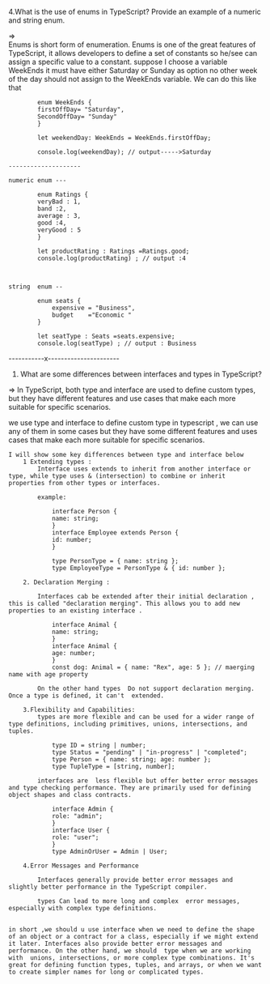 
4.What is the use of enums in TypeScript? Provide an example of a numeric and string enum.

=>  
    Enums is short form of enumeration. Enums is one of the great features of TypeScript, it allows developers to define a set of constants so he/see can assign a specific value to a constant. suppose I choose a variable WeekEnds it must have either  Saturday or Sunday as option no other week of the day should not assign to the WeekEnds variable. We can do this like that 

            enum WeekEnds {
            firstOffDay= "Saturday",
            SecondOffDay= "Sunday"
            }

            let weekendDay: WeekEnds = WeekEnds.firstOffDay;

            console.log(weekendDay); // output----->Saturday

    --------------------

    numeric enum ---

            enum Ratings {
            veryBad : 1,
            band :2,
            average : 3,
            good :4,
            veryGood : 5
            }

            let productRating : Ratings =Ratings.good;
            console.log(productRating) ; // output :4



    string  enum --

            enum seats {
                expensive = "Business",
                budget    ="Economic "
            }

            let seatType : Seats =seats.expensive;
            console.log(seatType) ; // output : Business

-----------x----------------------

1. What are some differences between interfaces and types in TypeScript?

=>
    In TypeScript, both type and interface are used to define custom types, but they have different features and use cases that make each more suitable for specific scenarios.

   we use  type and interface  to define custom type in typescript , we can use any of them in some cases but they have some different features and uses cases that make each more suitable for specific scenarios.

    I will show some key differences between type and interface below 
        1 Extending types :
            Interface uses extends to inherit from another interface or type, while type uses & (intersection) to combine or inherit properties from other types or interfaces.

            example:

                interface Person {
                name: string;
                }
                interface Employee extends Person {
                id: number;
                }

                type PersonType = { name: string };
                type EmployeeType = PersonType & { id: number };
        
        2. Declaration Merging :

            Interfaces cab be extended after their initial declaration , this is called "declaration merging". This allows you to add new properties to an existing interface .

                interface Animal {
                name: string;
                }
                interface Animal {
                age: number;
                }
                const dog: Animal = { name: "Rex", age: 5 }; // maerging name with age property

            On the other hand types  Do not support declaration merging. Once a type is defined, it can't  extended.
        
        3.Flexibility and Capabilities:
            types are more flexible and can be used for a wider range of type definitions, including primitives, unions, intersections, and tuples.

                type ID = string | number;
                type Status = "pending" | "in-progress" | "completed";
                type Person = { name: string; age: number };
                type TupleType = [string, number];

            interfaces are  less flexible but offer better error messages and type checking performance. They are primarily used for defining object shapes and class contracts.

                interface Admin {
                role: "admin";
                }
                interface User {
                role: "user";
                }
                type AdminOrUser = Admin | User;
        
        4.Error Messages and Performance

            Interfaces generally provide better error messages and slightly better performance in the TypeScript compiler.

            types Can lead to more long and complex  error messages, especially with complex type definitions.


    in short ,we should u use interface when we need to define the shape of an object or a contract for a class, especially if we might extend it later. Interfaces also provide better error messages and performance. On the other hand, we should  type when we are working with  unions, intersections, or more complex type combinations. It's great for defining function types, tuples, and arrays, or when we want to create simpler names for long or complicated types.